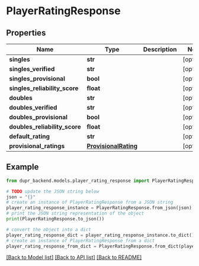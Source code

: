 # PlayerRatingResponse


## Properties

Name | Type | Description | Notes
------------ | ------------- | ------------- | -------------
**singles** | **str** |  | [optional] 
**singles_verified** | **str** |  | [optional] 
**singles_provisional** | **bool** |  | [optional] 
**singles_reliability_score** | **float** |  | [optional] 
**doubles** | **str** |  | [optional] 
**doubles_verified** | **str** |  | [optional] 
**doubles_provisional** | **bool** |  | [optional] 
**doubles_reliability_score** | **float** |  | [optional] 
**default_rating** | **str** |  | [optional] 
**provisional_ratings** | [**ProvisionalRating**](ProvisionalRating.md) |  | [optional] 

## Example

```python
from dupr_backend.models.player_rating_response import PlayerRatingResponse

# TODO update the JSON string below
json = "{}"
# create an instance of PlayerRatingResponse from a JSON string
player_rating_response_instance = PlayerRatingResponse.from_json(json)
# print the JSON string representation of the object
print(PlayerRatingResponse.to_json())

# convert the object into a dict
player_rating_response_dict = player_rating_response_instance.to_dict()
# create an instance of PlayerRatingResponse from a dict
player_rating_response_from_dict = PlayerRatingResponse.from_dict(player_rating_response_dict)
```
[[Back to Model list]](../README.md#documentation-for-models) [[Back to API list]](../README.md#documentation-for-api-endpoints) [[Back to README]](../README.md)


